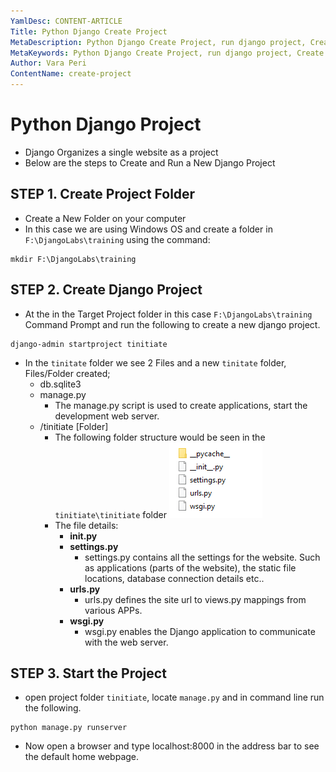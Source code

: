 ```yaml
---
YamlDesc: CONTENT-ARTICLE
Title: Python Django Create Project
MetaDescription: Python Django Create Project, run django project, Create HomePage, create sample page, example code, tutorials
MetaKeywords: Python Django Create Project, run django project, Create HomePage, create sample page, example code, tutorials
Author: Vara Peri
ContentName: create-project
---
```


# Python Django Project
* Django Organizes a single website as a project
* Below are the steps to Create and Run a New Django Project


## STEP 1. Create Project Folder
* Create a New Folder on your computer
* In this case we are using Windows OS and create a folder in 
  `F:\DjangoLabs\training` using the command:
```
mkdir F:\DjangoLabs\training
```


## STEP 2. Create Django Project
* At the in the Target Project folder in this case `F:\DjangoLabs\training` 
  Command Prompt and run the following to create a new django project.
```
django-admin startproject tinitiate
```
* In the `tinitate` folder we see 2 Files and a new `tinitate` folder, Files/Folder created;
    * db.sqlite3
    * manage.py
      * The manage.py script is used to create applications, start the 
        development web server.
    * /tinitiate [Folder]
        * The following folder structure would be seen in the `tinitiate\tinitiate` folder
        ![django project folder structure](django-project-folder-structure.png "django project folder structure")
        * The file details:
          * **__init__.py**
          * **settings.py**
            * settings.py contains all the settings for the website. Such as applications 
              (parts of the website), the static file locations, database connection details etc..
          * **urls.py**
            * urls.py defines the site url to views.py mappings from various APPs.
          * **wsgi.py**
            * wsgi.py enables the Django application to communicate with the web server.


## STEP 3. Start the Project
* open project folder `tinitiate`, locate `manage.py` and in command 
  line run the following.
```
python manage.py runserver
```
* Now open a browser and type localhost:8000 in the address bar to see the 
  default home webpage.
